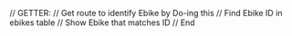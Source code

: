 // GETTER:
// Get route to identify Ebike by Do-ing this
// Find Ebike ID in ebikes table
// Show Ebike that matches ID
// End

